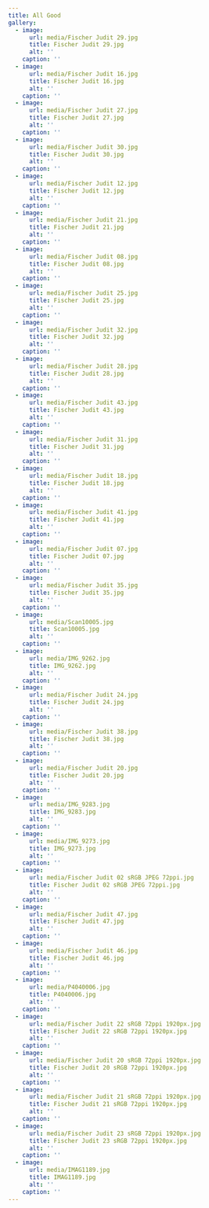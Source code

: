 ```yaml
---
title: All Good
gallery:
  - image:
      url: media/Fischer Judit 29.jpg
      title: Fischer Judit 29.jpg
      alt: ''
    caption: ''
  - image:
      url: media/Fischer Judit 16.jpg
      title: Fischer Judit 16.jpg
      alt: ''
    caption: ''
  - image:
      url: media/Fischer Judit 27.jpg
      title: Fischer Judit 27.jpg
      alt: ''
    caption: ''
  - image:
      url: media/Fischer Judit 30.jpg
      title: Fischer Judit 30.jpg
      alt: ''
    caption: ''
  - image:
      url: media/Fischer Judit 12.jpg
      title: Fischer Judit 12.jpg
      alt: ''
    caption: ''
  - image:
      url: media/Fischer Judit 21.jpg
      title: Fischer Judit 21.jpg
      alt: ''
    caption: ''
  - image:
      url: media/Fischer Judit 08.jpg
      title: Fischer Judit 08.jpg
      alt: ''
    caption: ''
  - image:
      url: media/Fischer Judit 25.jpg
      title: Fischer Judit 25.jpg
      alt: ''
    caption: ''
  - image:
      url: media/Fischer Judit 32.jpg
      title: Fischer Judit 32.jpg
      alt: ''
    caption: ''
  - image:
      url: media/Fischer Judit 28.jpg
      title: Fischer Judit 28.jpg
      alt: ''
    caption: ''
  - image:
      url: media/Fischer Judit 43.jpg
      title: Fischer Judit 43.jpg
      alt: ''
    caption: ''
  - image:
      url: media/Fischer Judit 31.jpg
      title: Fischer Judit 31.jpg
      alt: ''
    caption: ''
  - image:
      url: media/Fischer Judit 18.jpg
      title: Fischer Judit 18.jpg
      alt: ''
    caption: ''
  - image:
      url: media/Fischer Judit 41.jpg
      title: Fischer Judit 41.jpg
      alt: ''
    caption: ''
  - image:
      url: media/Fischer Judit 07.jpg
      title: Fischer Judit 07.jpg
      alt: ''
    caption: ''
  - image:
      url: media/Fischer Judit 35.jpg
      title: Fischer Judit 35.jpg
      alt: ''
    caption: ''
  - image:
      url: media/Scan10005.jpg
      title: Scan10005.jpg
      alt: ''
    caption: ''
  - image:
      url: media/IMG_9262.jpg
      title: IMG_9262.jpg
      alt: ''
    caption: ''
  - image:
      url: media/Fischer Judit 24.jpg
      title: Fischer Judit 24.jpg
      alt: ''
    caption: ''
  - image:
      url: media/Fischer Judit 38.jpg
      title: Fischer Judit 38.jpg
      alt: ''
    caption: ''
  - image:
      url: media/Fischer Judit 20.jpg
      title: Fischer Judit 20.jpg
      alt: ''
    caption: ''
  - image:
      url: media/IMG_9283.jpg
      title: IMG_9283.jpg
      alt: ''
    caption: ''
  - image:
      url: media/IMG_9273.jpg
      title: IMG_9273.jpg
      alt: ''
    caption: ''
  - image:
      url: media/Fischer Judit 02 sRGB JPEG 72ppi.jpg
      title: Fischer Judit 02 sRGB JPEG 72ppi.jpg
      alt: ''
    caption: ''
  - image:
      url: media/Fischer Judit 47.jpg
      title: Fischer Judit 47.jpg
      alt: ''
    caption: ''
  - image:
      url: media/Fischer Judit 46.jpg
      title: Fischer Judit 46.jpg
      alt: ''
    caption: ''
  - image:
      url: media/P4040006.jpg
      title: P4040006.jpg
      alt: ''
    caption: ''
  - image:
      url: media/Fischer Judit 22 sRGB 72ppi 1920px.jpg
      title: Fischer Judit 22 sRGB 72ppi 1920px.jpg
      alt: ''
    caption: ''
  - image:
      url: media/Fischer Judit 20 sRGB 72ppi 1920px.jpg
      title: Fischer Judit 20 sRGB 72ppi 1920px.jpg
      alt: ''
    caption: ''
  - image:
      url: media/Fischer Judit 21 sRGB 72ppi 1920px.jpg
      title: Fischer Judit 21 sRGB 72ppi 1920px.jpg
      alt: ''
    caption: ''
  - image:
      url: media/Fischer Judit 23 sRGB 72ppi 1920px.jpg
      title: Fischer Judit 23 sRGB 72ppi 1920px.jpg
      alt: ''
    caption: ''
  - image:
      url: media/IMAG1189.jpg
      title: IMAG1189.jpg
      alt: ''
    caption: ''
---
```


